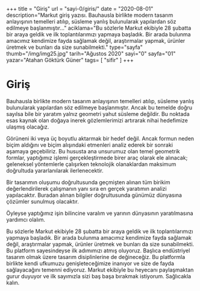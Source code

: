 +++
title = "Giriş"
url = "sayi-0/giris/"
date = "2020-08-01"
description="Markut giriş yazısı. Bauhausla birlikte modern tasarım anlayışının temelleri atılıp, süsleme yanlış bulunularak yapılardan söz edilmeye başlanmıştır..."
aciklama="Bu sözlerle Markut ekibiyle 28 şubatta bir araya geldik ve ilk toplantılarımızı yapmaya başladık. Bir arada bulunma amacımız kendimize fayda sağlamak değil, araştırmalar yapmak, ürünler üretmek ve bunları da size sunabilmekti."
type="sayfa"
thumb="/img/img25.jpg"
tarih="Ağustos 2020"
sayi="0"
sayfa="01"
yazar="Atahan Göktürk Güner"
tags= [
    "sifir"
]
+++
<a href="/sayi-0/markut-ekibi/" id="next"></a>
<div class="container mgen"><h1>Giriş</h1><p>
 Bauhausla birlikte modern tasarım anlayışının temelleri atılıp, süsleme yanlış bulunularak yapılardan söz edilmeye başlanmıştır. Ancak bu temelde doğru sayılsa bile bir yaratım yalnız geometri yahut süsleme değildir. Bu noktada esas kaynak olan doğaya inerek gözlemlerimizi artırarak nihai hedefimize ulaşmış olacağız.

Görüneni iki veya üç boyutlu aktarmak bir hedef değil. Ancak formun neden biçim aldığını ve biçim alışındaki etmenleri analiz ederek bir sonraki aşamaya geçebiliriz. Bu hususta ana unsurumuz olan temel geometrik formlar, yaptığımız işlemi gerçekleştirmede birer araç olarak ele alınacak; geleneksel yöntemlerle çalışırken teknolojik olanaklardan maksimum doğrultuda yararlanılarak ilerlenecektir. 

Bir tasarımın oluşumu doğrultusunda geçmişten alınan tüm birikim değerlendirilerek çalışmanın yanı sıra en gerçek yaratımın analizi yapılacaktır. Buradan alınan bilgiler doğrultusunda günümüz dünyasına çözümler sunulmuş olacaktır.

Öyleyse yaptığımız işin bilincine varalım ve yarının dünyasının yaratılmasına yardımcı olalım.

Bu sözlerle Markut ekibiyle 28 şubatta bir araya geldik ve ilk toplantılarımızı yapmaya başladık. Bir arada bulunma amacımız kendimize fayda sağlamak değil, araştırmalar yapmak, ürünler üretmek ve bunları da size sunabilmekti. Bu platform sayesindeyse ilk adımımızı atmış oluyoruz. Başlıca endüstriyel tasarım olmak üzere tasarım disiplinlerine de değineceğiz. Bu platformla birlikte kendi ufkumuzu genişleteceğimize inanıyor ve size de fayda sağlayacağını temenni ediyoruz. Markut ekibiyle bu heyecanı paylaşmaktan gurur duyuyor ve ilk sayımızla sizi baş başa bırakmak istiyorum. Sağlıcakla kalın.

</p>
</div>